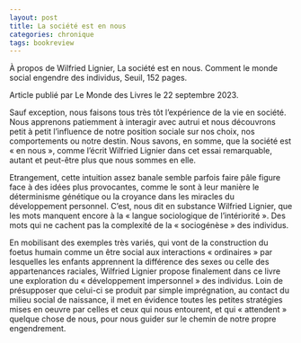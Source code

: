 ```yaml
---
layout: post
title: La société est en nous
categories: chronique
tags: bookreview
---
```


À propos de Wilfried Lignier, La société est en nous. Comment le monde social engendre des individus, Seuil, 152 pages.

Article publié par Le Monde des Livres le 22 septembre 2023.

Sauf exception, nous faisons tous très tôt l’expérience de la vie en société. Nous apprenons patiemment à interagir avec autrui et nous découvrons petit à petit l’influence de notre position sociale sur nos choix, nos comportements ou notre destin. Nous savons, en somme, que la société est « en nous », comme l’écrit Wilfried Lignier dans cet essai remarquable, autant et peut-être plus que nous sommes en elle.

Etrangement, cette intuition assez banale semble parfois faire pâle figure face à des idées plus provocantes, comme le sont à leur manière le déterminisme génétique ou la croyance dans les miracles du développement personnel. C’est, nous dit en substance Wilfried Lignier, que les mots manquent encore à la « langue sociologique de l’intériorité ». Des mots qui ne cachent pas la complexité de la « sociogénèse » des individus.

En mobilisant des exemples très variés, qui vont de la construction du foetus humain comme un être social aux interactions « ordinaires » par lesquelles les enfants apprennent la différence des sexes ou celle des appartenances raciales, Wilfried Lignier propose finalement dans ce livre une exploration du « développement impersonnel » des individus. Loin de présupposer que celui-ci se produit par simple imprégnation, au contact du milieu social de naissance, il met en évidence toutes les petites stratégies mises en oeuvre par celles et ceux qui nous entourent, et qui « attendent » quelque chose de nous, pour nous guider sur le chemin de notre propre engendrement.
